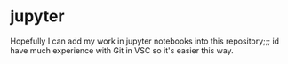 # jupyter
Hopefully I can add my work in jupyter notebooks into this repository;;; id have much experience with Git in VSC so it's easier this way.
